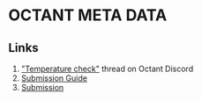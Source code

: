 # OCTANT META DATA

## Links

1. ["Temperature check"](https://discord.com/channels/1066118789479010354/1151494306192965702) thread on Octant Discord
2. [Submission Guide](https://golem.foundation/2023/09/11/projects-submission.html )
3. [Submission](./Octant.MD)